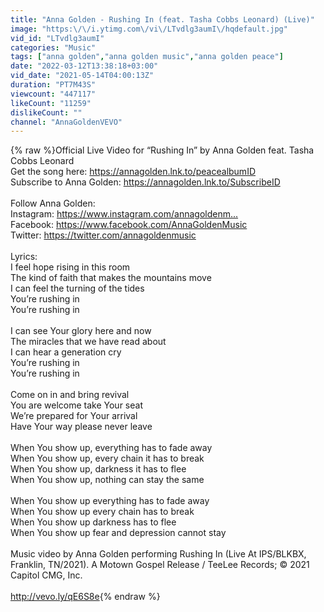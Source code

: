 ```yaml
---
title: "Anna Golden - Rushing In (feat. Tasha Cobbs Leonard) (Live)"
image: "https:\/\/i.ytimg.com\/vi\/LTvdlg3aumI\/hqdefault.jpg"
vid_id: "LTvdlg3aumI"
categories: "Music"
tags: ["anna golden","anna golden music","anna golden peace"]
date: "2022-03-12T13:38:18+03:00"
vid_date: "2021-05-14T04:00:13Z"
duration: "PT7M43S"
viewcount: "447117"
likeCount: "11259"
dislikeCount: ""
channel: "AnnaGoldenVEVO"
---
```

{% raw %}Official Live Video for “Rushing In” by Anna Golden feat. Tasha Cobbs Leonard<br />Get the song here: <a rel="nofollow" target="blank" href="https://annagolden.lnk.to/peacealbumID">https://annagolden.lnk.to/peacealbumID</a><br />Subscribe to Anna Golden: <a rel="nofollow" target="blank" href="https://annagolden.lnk.to/SubscribeID​">https://annagolden.lnk.to/SubscribeID​</a><br /><br />Follow Anna Golden:<br />Instagram: <a rel="nofollow" target="blank" href="https://www.instagram.com/annagoldenm...​">https://www.instagram.com/annagoldenm...​</a><br />Facebook: <a rel="nofollow" target="blank" href="https://www.facebook.com/AnnaGoldenMusic​">https://www.facebook.com/AnnaGoldenMusic​</a><br />Twitter: <a rel="nofollow" target="blank" href="https://twitter.com/annagoldenmusic​">https://twitter.com/annagoldenmusic​</a><br /><br />Lyrics:<br />I feel hope rising in this room<br />The kind of faith that makes the mountains move<br />I can feel the turning of the tides<br />You’re rushing in<br />You’re rushing in<br /> <br />I can see Your glory here and now<br />The miracles that we have read about<br />I can hear a generation cry<br />You’re rushing in<br />You’re rushing in<br /> <br />Come on in and bring revival<br />You are welcome take Your seat<br />We’re prepared for Your arrival<br />Have Your way please never leave<br /> <br />When You show up, everything has to fade away<br />When You show up, every chain it has to break<br />When You show up, darkness it has to flee<br />When You show up, nothing can stay the same<br /> <br />When You show up everything has to fade away<br />When You show up every chain has to break<br />When You show up darkness has to flee<br />When You show up fear and depression cannot stay<br /><br />Music video by Anna Golden performing Rushing In (Live At IPS/BLKBX, Franklin, TN/2021). A Motown Gospel Release / TeeLee Records; © 2021 Capitol CMG, Inc.<br /><br /><a rel="nofollow" target="blank" href="http://vevo.ly/qE6S8e">http://vevo.ly/qE6S8e</a>{% endraw %}

